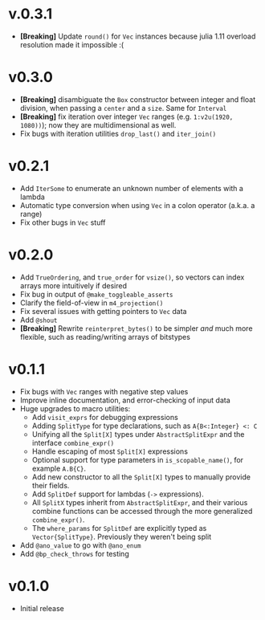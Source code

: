 # v.0.3.1

* **[Breaking]** Update `round()` for `Vec` instances because julia 1.11 overload resolution made it impossible :(

# v0.3.0

* **[Breaking]** disambiguate the `Box` constructor between integer and float division, when passing a `center` and a `size`. Same for `Interval`
* **[Breaking]** fix iteration over integer `Vec` ranges (e.g. `1:v2u(1920, 1080))`); now they are multidimensional as well.
* Fix bugs with iteration utilities `drop_last()` and `iter_join()`

# v0.2.1

* Add `IterSome` to enumerate an unknown number of elements with a lambda
* Automatic type conversion when using `Vec` in a colon operator (a.k.a. a range)
* Fix other bugs in `Vec` stuff

# v0.2.0

* Add `TrueOrdering`, and `true_order` for `vsize()`, so vectors can index arrays more intuitively if desired
* Fix bug in output of `@make_toggleable_asserts`
* Clarify the field-of-view in `m4_projection()`
* Fix several issues with getting pointers to `Vec` data
* Add `@shout`
* **[Breaking]** Rewrite `reinterpret_bytes()` to be simpler *and* much more flexible, such as reading/writing arrays of bitstypes

# v0.1.1

* Fix bugs with `Vec` ranges with negative step values
* Improve inline documentation, and error-checking of input data
* Huge upgrades to macro utilities:
  * Add `visit_exprs` for debugging expressions
  * Adding `SplitType` for type declarations, such as `A{B<:Integer} <: C`
  * Unifying all the `Split[X]` types under `AbstractSplitExpr` and the interface `combine_expr()`
  * Handle escaping of most `Split[X]` expressions
  * Optional support for type parameters in `is_scopable_name()`, for example `A.B{C}`.
  * Add new constructor to all the `Split[X]` types to manually provide their fields.
  * Add `SplitDef` support for lambdas (`->` expressions).
  * All `SplitX` types inherit from `AbstractSplitExpr`, and their various combine functions can be accessed through the more generalized `combine_expr()`.
  * The `where_params` for `SplitDef` are explicitly typed as `Vector{SplitType}`. Previously they weren't being split
* Add `@ano_value` to go with `@ano_enum`
* Add `@bp_check_throws` for testing

# v0.1.0

* Initial release